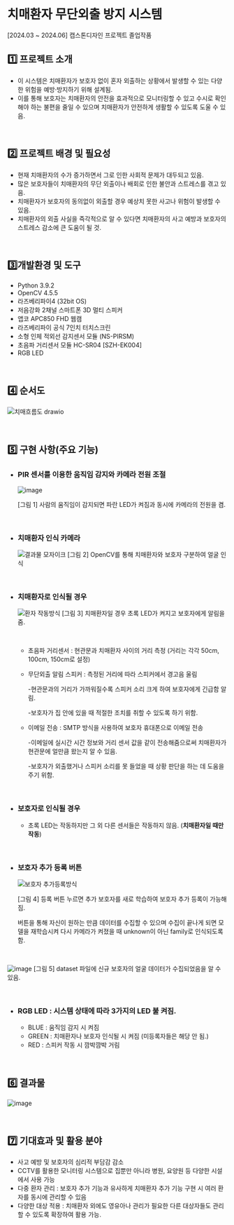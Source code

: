 #  치매환자 무단외출 방지 시스템
[2024.03 ~ 2024.06] 캡스톤디자인 프로젝트 졸업작품

## 1️⃣ 프로젝트 소개  

 - 이 시스템은 치매환자가 보호자 없이 혼자 외출하는 상황에서 발생할 수 있는 다양한 위험을 예방·방지하기 위해 설계됨.
 - 이를 통해 보호자는 치매환자의 안전을 효과적으로 모니터링할 수 있고 수시로 확인해야 하는 불편을 줄일 수 있으며 치매환자가 안전하게 생활할 수 있도록 도울 수 있음.

</br>

## 2️⃣ 프로젝트 배경 및 필요성  

 - 현재 치매환자의 수가 증가하면서 그로 인한 사회적 문제가 대두되고 있음.
 - 많은 보호자들이 치매환자의 무단 외출이나 배회로 인한 불안과 스트레스를 겪고 있음.
 - 치매환자가 보호자의 동의없이 외출할 경우 예상치 못한 사고나 위험이 발생할 수 있음.
 - 치매환자의 외출 사실을 즉각적으로 알 수 있다면 치매환자의 사고 예방과 보호자의 스트레스 감소에 큰 도움이 될 것.

</br>

## 3️⃣개발환경 및 도구  

 * Python 3.9.2
 * OpenCV 4.5.5
 * 라즈베리파이4 (32bit OS) 
 * 저음강화 2채널 스마트폰 3D 멀티 스피커
 * 앱코 APC850 FHD 웹캠
 * 라즈베리파이 공식 7인치 터치스크린
 * 소형 인체 적외선 감지센서 모듈 (NS-PIRSM)
 * 초음파 거리센서 모듈 HC-SR04 [SZH-EK004]
 * RGB LED

</br>

## 4️⃣ 순서도

![치매흐름도 drawio](https://github.com/user-attachments/assets/15c59437-8525-4ce8-94c8-7a0bb59775ac)

</br>

## 5️⃣ 구현 사항(주요 기능)

* ### PIR 센서를 이용한 움직임 감지와 카메라 전원 조절

  
    ![image](https://github.com/user-attachments/assets/43542686-4e79-4ba2-b4e3-a76b3b8f6df7)

  [그림 1] 사람의 움직임이 감지되면 파란 LED가 켜짐과 동시에 카메라의 전원을 켬.

  </br>

- ### 치매환자 인식 카메라

  
    ![결과물 모자이크](https://github.com/user-attachments/assets/81fcd24b-edde-4591-8919-a4913dc6e9e9)
[그림 2] OpenCV를 통해 치매환자와 보호자 구분하여 얼굴 인식 

</br>

  * ### 치매환자로 인식될 경우
 
    ![환자 작동방식](https://github.com/user-attachments/assets/b5b0cc0b-07c8-479d-90c5-da987938fc64)
[그림 3] 치매환자일 경우 초록 LED가 켜지고 보호자에게 알림을 줌.

    </br>

    - 초음파 거리센서 : 현관문과 치매환자 사이의 거리 측정 (거리는 각각 50cm, 100cm, 150cm로 설정)
      
    - 무단외출 알림 스피커 : 측정된 거리에 따라 스피커에서 경고음 울림
      
      -현관문과의 거리가 가까워질수록 스피커 소리 크게 하여 보호자에게 긴급함 알림.
    
      -보호자가 집 안에 있을 때 적절한 조치를 취할 수 있도록 하기 위함.
      
    - 이메일 전송 : SMTP 방식을 사용하여 보호자 휴대폰으로 이메일 전송
   
      -이메일에 실시간 시간 정보와 거리 센서 값을 같이 전송해줌으로써 치매환자가 현관문에 얼만큼 왔는지 알 수 있음.
    
      -보호자가 외출했거나 스피커 소리를 못 들었을 때 상황 판단을 하는 데 도움을 주기 위함.

</br>

   * ### 보호자로 인식될 경우
        - 초록 LED는 작동하지만 그 외 다른 센서들은 작동하지 않음. (__치매환자일 때만 작동__)

</br>

- ### 보호자 추가 등록 버튼
    ![보호자 추가등록방식](https://github.com/user-attachments/assets/3b33872b-0116-4717-826f-322080c69ec2)
  
  [그림 4] 등록 버튼 누르면 추가 보호자를 새로 학습하여 보호자 추가 등록이 가능해짐.

  
  버튼을 통해 자신이 원하는 만큼 데이터를 수집할 수 있으며 수집이 끝나게 되면 모델을 재학습시켜 다시 카메라가 켜졌을 때 unknown이 아닌 family로 인식되도록 함.

</br>

  ![image](https://github.com/user-attachments/assets/66ad225d-d1ad-4e72-abc1-df75ed978d20)
[그림 5] dataset 파일에 신규 보호자의 얼굴 데이터가 수집되었음을 알 수 있음. 

</br>

- ### RGB LED : 시스템 상태에 따라 3가지의 LED 불 켜짐.
   - BLUE : 움직임 감지 시 켜짐
   - GREEN : 치매환자나 보호자 인식될 시 켜짐 (미등록자들은 해당 안 됨.)
   - RED : 스피커 작동 시 깜박깜박 거림

</br>

## 6️⃣ 결과물

![image](https://github.com/user-attachments/assets/4839ca75-1743-4cf6-8e3e-1442b6e2c5f4)

</br>

## 7️⃣ 기대효과 및 활용 분야

 - 사고 예방 및 보호자의 심리적 부담감 감소
 - CCTV를 활용한 모니터링 시스템으로 집뿐만 아니라 병원, 요양원 등 다양한 시설에서 사용 가능
 - 다중 환자 관리 : 보호자 추가 기능과 유사하게 치매환자 추가 기능 구현 시 여러 환자를 동시에 관리할 수 있음
 - 다양한 대상 적용 : 치매환자 외에도 영유아나 관리가 필요한 다른 대상자들도 관리할 수 있도록 확장하여 활용 가능.
